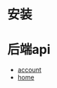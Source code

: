 # 安装
# 后端api
- [account](https://github.com/faker-DemoKing/devops/blob/master/docs/api/account.md)
- [home](https://github.com/faker-DemoKing/devops/blob/master/docs/api/home.md)